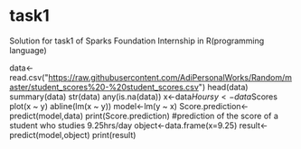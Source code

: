 # task1
Solution for task1 of Sparks Foundation Internship in R(programming language)

data<-read.csv("https://raw.githubusercontent.com/AdiPersonalWorks/Random/master/student_scores%20-%20student_scores.csv")
head(data)
summary(data)
str(data)
any(is.na(data))
x<-data$Hours
y<-data$Scores
plot(x ~ y)
abline(lm(x ~ y))
model<-lm(y ~ x)
Score.prediction<-predict(model,data)
print(Score.prediction)
#prediction of the score of a student who studies 9.25hrs/day
object<-data.frame(x=9.25)
result<-predict(model,object)
print(result)
